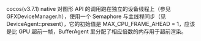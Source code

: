 cocos(v3.7.1) native 对图形 API 的调用跑在独立的设备线程上（参见 GFXDeviceManager.h），使用一个 Semaphore 与主线程同步（见 DeviceAgent::present），它的初始值是 MAX_CPU_FRAME_AHEAD = 1，应该是比 GPU 超前一帧，BufferAgent 里分配了相应倍数的内存用于超前渲染。